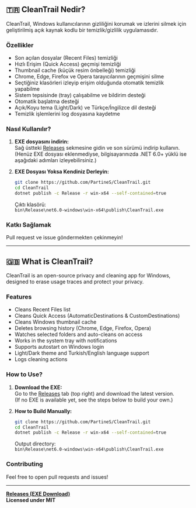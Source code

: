 

## 🇹🇷 CleanTrail Nedir?

CleanTrail, Windows kullanıcılarının gizliliğini korumak ve izlerini silmek için geliştirilmiş açık kaynak kodlu bir temizlik/gizlilik uygulamasıdır.

### Özellikler
- Son açılan dosyalar (Recent Files) temizliği
- Hızlı Erişim (Quick Access) geçmişi temizliği
- Thumbnail cache (küçük resim önbelleği) temizliği
- Chrome, Edge, Firefox ve Opera tarayıcılarının geçmişini silme
- Seçtiğiniz klasörleri izleyip erişim olduğunda otomatik temizlik yapabilme
- Sistem tepsisinde (tray) çalışabilme ve bildirim desteği
- Otomatik başlatma desteği
- Açık/Koyu tema (Light/Dark) ve Türkçe/İngilizce dil desteği
- Temizlik işlemlerini log dosyasına kaydetme

### Nasıl Kullanılır?
1. **EXE dosyasını indirin:**  
   Sağ üstteki [Releases](https://github.com/PartineS/CleanTrail/releases) sekmesine gidin ve son sürümü indirip kullanın.  
   (Henüz EXE dosyası eklenmediyse, bilgisayarınızda .NET 6.0+ yüklü ise aşağıdaki adımları izleyebilirsiniz.)

2. **EXE Dosyası Yoksa Kendiniz Derleyin:**
   ```sh
   git clone https://github.com/PartineS/CleanTrail.git
   cd CleanTrail
   dotnet publish -c Release -r win-x64 --self-contained=true
   ```
   Çıktı klasörü:  
   `bin\Release\net6.0-windows\win-x64\publish\CleanTrail.exe`

### Katkı Sağlamak
Pull request ve issue göndermekten çekinmeyin!

---

## 🇬🇧 What is CleanTrail?

CleanTrail is an open-source privacy and cleaning app for Windows, designed to erase usage traces and protect your privacy.

### Features
- Cleans Recent Files list
- Cleans Quick Access (AutomaticDestinations & CustomDestinations)
- Cleans Windows thumbnail cache
- Deletes browsing history (Chrome, Edge, Firefox, Opera)
- Watches selected folders and auto-cleans on access
- Works in the system tray with notifications
- Supports autostart on Windows login
- Light/Dark theme and Turkish/English language support
- Logs cleaning actions

### How to Use?
1. **Download the EXE:**  
   Go to the [Releases](https://github.com/PartineS/CleanTrail/releases) tab (top right) and download the latest version.  
   (If no EXE is available yet, see the steps below to build your own.)

2. **How to Build Manually:**
   ```sh
   git clone https://github.com/PartineS/CleanTrail.git
   cd CleanTrail
   dotnet publish -c Release -r win-x64 --self-contained=true
   ```
   Output directory:  
   `bin\Release\net6.0-windows\win-x64\publish\CleanTrail.exe`

### Contributing
Feel free to open pull requests and issues!

---

**[Releases (EXE Download)](https://github.com/PartineS/CleanTrail/releases)**  
**Licensed under MIT**
